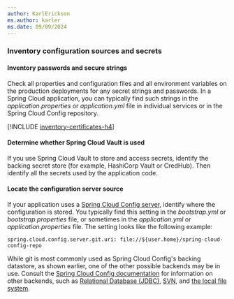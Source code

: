 ```yaml
---
author: KarlErickson
ms.author: karler
ms.date: 09/09/2024
---
```


### Inventory configuration sources and secrets

#### Inventory passwords and secure strings

Check all properties and configuration files and all environment variables on the production deployments for any secret strings and passwords. In a Spring Cloud application, you can typically find such strings in the *application.properties* or *application.yml* file in individual services or in the Spring Cloud Config repository.

[!INCLUDE [inventory-certificates-h4](inventory-certificates-h4.md)]

#### Determine whether Spring Cloud Vault is used

If you use Spring Cloud Vault to store and access secrets, identify the backing secret store (for example, HashiCorp Vault or CredHub). Then identify all the secrets used by the application code.

#### Locate the configuration server source

If your application uses a [Spring Cloud Config server](https://docs.spring.io/spring-cloud-config/docs/current/reference/html/#_spring_cloud_config_server), identify where the configuration is stored. You typically find this setting in the *bootstrap.yml* or *bootstrap.properties* file, or sometimes in the *application.yml* or *application.properties* file. The setting looks like the following example:

```properties
spring.cloud.config.server.git.uri: file://${user.home}/spring-cloud-config-repo
```

While git is most commonly used as Spring Cloud Config's backing datastore, as shown earlier, one of the other possible backends may be in use. Consult the [Spring Cloud Config documentation](https://docs.spring.io/spring-cloud-config/docs/current/reference/html/#_environment_repository) for information on other backends, such as [Relational Database (JDBC)](https://docs.spring.io/spring-cloud-config/docs/current/reference/html/#_jdbc_backend), [SVN](https://docs.spring.io/spring-cloud-config/docs/current/reference/html/#_version_control_backend_filesystem_use), and [the local file system](https://docs.spring.io/spring-cloud-config/docs/current/reference/html/#_file_system_backend).

